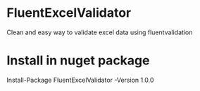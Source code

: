 # FluentExcelValidator
Clean and easy way to validate excel data using fluentvalidation

# Install in nuget package
Install-Package FluentExcelValidator -Version 1.0.0
